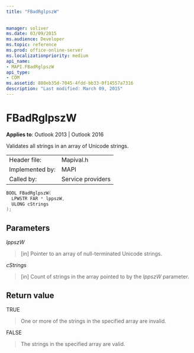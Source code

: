 ```yaml
---
title: "FBadRglpszW"
 
 
manager: soliver
ms.date: 03/09/2015
ms.audience: Developer
ms.topic: reference
ms.prod: office-online-server
ms.localizationpriority: medium
api_name:
- MAPI.FBadRglpszW
api_type:
- COM
ms.assetid: 880eb35d-7045-4fdd-bb33-0f14557a7316
description: "Last modified: March 09, 2015"
---
```


# FBadRglpszW

  
  
**Applies to**: Outlook 2013 | Outlook 2016 
  
Validates all strings in an array of Unicode strings. 
  
|||
|:-----|:-----|
|Header file:  <br/> |Mapival.h  <br/> |
|Implemented by:  <br/> |MAPI  <br/> |
|Called by:  <br/> |Service providers  <br/> |
   
```cpp
BOOL FBadRglpszW(
  LPWSTR FAR * lppszW,
  ULONG cStrings
);
```

## Parameters

 _lppszW_
  
> [in] Pointer to an array of null-terminated Unicode strings. 
    
 _cStrings_
  
> [in] Count of strings in the array pointed to by the  _lppszW_ parameter. 
    
## Return value

TRUE 
  
> One or more of the strings in the specified array are invalid. 
    
FALSE 
  
> The strings in the specified array are valid.
    

